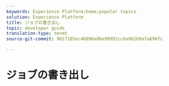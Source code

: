 ```yaml
---
keywords: Experience Platform;home;popular topics
solution: Experience Platform
title: ジョブの書き出し
topic: developer guide
translation-type: tm+mt
source-git-commit: 9817105ec46098a8be99992cc6a962b9a7a696fc

---
```



# ジョブの書き出し
